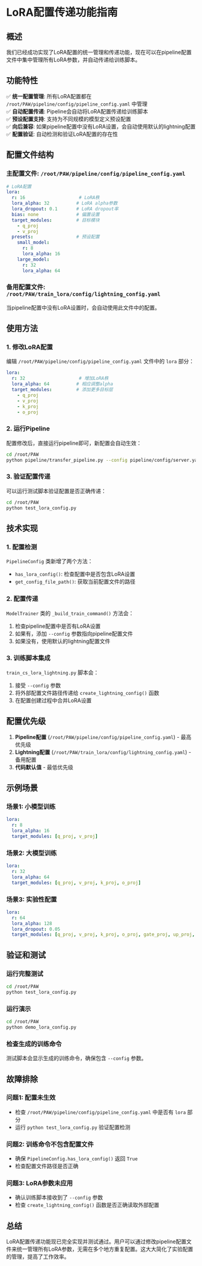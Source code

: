 # LoRA配置传递功能指南

## 概述

我们已经成功实现了LoRA配置的统一管理和传递功能，现在可以在pipeline配置文件中集中管理所有LoRA参数，并自动传递给训练脚本。

## 功能特性

✅ **统一配置管理**: 所有LoRA配置都在 `/root/PAW/pipeline/config/pipeline_config.yaml` 中管理  
✅ **自动配置传递**: Pipeline会自动将LoRA配置传递给训练脚本  
✅ **预设配置支持**: 支持为不同规模的模型定义预设配置  
✅ **向后兼容**: 如果pipeline配置中没有LoRA设置，会自动使用默认的lightning配置  
✅ **配置验证**: 自动检测和验证LoRA配置的存在性  

## 配置文件结构

### 主配置文件: `/root/PAW/pipeline/config/pipeline_config.yaml`

```yaml
# LoRA配置
lora:
  r: 16                    # LoRA秩
  lora_alpha: 32          # LoRA alpha参数
  lora_dropout: 0.1       # LoRA dropout率
  bias: none              # 偏置设置
  target_modules:         # 目标模块
    - q_proj
    - v_proj
  presets:                # 预设配置
    small_model:
      r: 8
      lora_alpha: 16
    large_model:
      r: 32
      lora_alpha: 64
```

### 备用配置文件: `/root/PAW/train_lora/config/lightning_config.yaml`

当pipeline配置中没有LoRA设置时，会自动使用此文件中的配置。

## 使用方法

### 1. 修改LoRA配置

编辑 `/root/PAW/pipeline/config/pipeline_config.yaml` 文件中的 `lora` 部分：

```yaml
lora:
  r: 32                    # 增加LoRA秩
  lora_alpha: 64          # 相应调整alpha
  target_modules:         # 添加更多目标层
    - q_proj
    - v_proj
    - k_proj
    - o_proj
```

### 2. 运行Pipeline

配置修改后，直接运行pipeline即可，新配置会自动生效：

```bash
cd /root/PAW
python pipeline/transfer_pipeline.py --config pipeline/config/server.yaml
```

### 3. 验证配置传递

可以运行测试脚本验证配置是否正确传递：

```bash
cd /root/PAW
python test_lora_config.py
```

## 技术实现

### 1. 配置检测

`PipelineConfig` 类新增了两个方法：
- `has_lora_config()`: 检查配置中是否包含LoRA设置
- `get_config_file_path()`: 获取当前配置文件的路径

### 2. 配置传递

`ModelTrainer` 类的 `_build_train_command()` 方法会：
1. 检查pipeline配置中是否有LoRA设置
2. 如果有，添加 `--config` 参数指向pipeline配置文件
3. 如果没有，使用默认的lightning配置文件

### 3. 训练脚本集成

`train_cs_lora_lightning.py` 脚本会：
1. 接受 `--config` 参数
2. 将外部配置文件路径传递给 `create_lightning_config()` 函数
3. 在配置创建过程中合并LoRA设置

## 配置优先级

1. **Pipeline配置** (`/root/PAW/pipeline/config/pipeline_config.yaml`) - 最高优先级
2. **Lightning配置** (`/root/PAW/train_lora/config/lightning_config.yaml`) - 备用配置
3. **代码默认值** - 最低优先级

## 示例场景

### 场景1: 小模型训练
```yaml
lora:
  r: 8
  lora_alpha: 16
  target_modules: [q_proj, v_proj]
```

### 场景2: 大模型训练
```yaml
lora:
  r: 32
  lora_alpha: 64
  target_modules: [q_proj, v_proj, k_proj, o_proj]
```

### 场景3: 实验性配置
```yaml
lora:
  r: 64
  lora_alpha: 128
  lora_dropout: 0.05
  target_modules: [q_proj, v_proj, k_proj, o_proj, gate_proj, up_proj, down_proj]
```

## 验证和测试

### 运行完整测试
```bash
cd /root/PAW
python test_lora_config.py
```

### 运行演示
```bash
cd /root/PAW
python demo_lora_config.py
```

### 检查生成的训练命令
测试脚本会显示生成的训练命令，确保包含 `--config` 参数。

## 故障排除

### 问题1: 配置未生效
- 检查 `/root/PAW/pipeline/config/pipeline_config.yaml` 中是否有 `lora` 部分
- 运行 `python test_lora_config.py` 验证配置检测

### 问题2: 训练命令不包含配置文件
- 确保 `PipelineConfig.has_lora_config()` 返回 `True`
- 检查配置文件路径是否正确

### 问题3: LoRA参数未应用
- 确认训练脚本接收到了 `--config` 参数
- 检查 `create_lightning_config()` 函数是否正确读取外部配置

## 总结

LoRA配置传递功能现已完全实现并测试通过。用户可以通过修改pipeline配置文件来统一管理所有LoRA参数，无需在多个地方重复配置。这大大简化了实验配置的管理，提高了工作效率。
